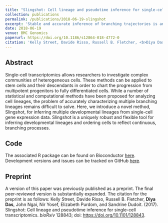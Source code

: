 ```yaml
---
title: "Slingshot: Cell lineage and pseudotime inference for single-cell transcriptomics"
collection: publications
permalink: /publications/2018-06-19-slingshot
excerpt: 'Stable and accurate inference of branching trajectories is an important problem in single-cell genomics. We provide a quantitative comparison of existing methods and introduce a more modular novel method, Slingshot.'
date: 2018-06-19
venue: BMC Genomics
paperurl: https://doi.org/10.1186/s12864-018-4772-0
citation: 'Kelly Street, Davide Risso, Russell B. Fletcher, <b>Diya Das</b>, John Ngai, Nir Yosef, Elizabeth Purdom, and Sandrine Dudoit. (2018). Slingshot: Cell lineage and pseudotime inference for single-cell transcriptomics. <i>BMC Genomics</i> 19, 477.'
---
```


## Abstract
Single-cell transcriptomics allows researchers to investigate complex communities of heterogeneous cells. These methods can be applied to stem cells and their descendants in order to chart the progression from multipotent progenitors to fully differentiated cells. While a number of statistical and computational methods have been proposed for analyzing cell lineages, the problem of accurately characterizing multiple branching lineages remains difficult to solve. Here, we introduce a novel method, Slingshot, for inferring multiple developmental lineages from single-cell gene expression data. Slingshot is a uniquely robust and flexible tool for inferring developmental lineages and ordering cells to reflect continuous, branching processes.

## Code
The associated R package can be found on Bioconductor [here](http://bioconductor.org/packages/devel/bioc/html/slingshot.html). Development versions and issues can be tracked on GitHub [here](https://github.com/kstreet13/slingshot/).

## Preprint
A version of this paper was previously published as a preprint. The final peer-reviewed version is substantially expanded. The citation for the preprint is as follows:
Kelly Street, Davide Risso, Russell B. Fletcher, <b>Diya Das</b>, John Ngai, Nir Yosef, Elizabeth Purdom, and Sandrine Dudoit. (2017). Slingshot: Cell lineage and pseudotime inference for single-cell transcriptomics. <i>bioRxiv</i> 128843; doi: https://doi.org/10.1101/128843.
